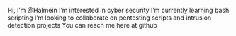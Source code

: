 Hi, I’m @Halmein
I’m interested in cyber security
I’m currently learning bash scripting
I’m looking to collaborate on pentesting scripts and intrusion detection projects
You can reach me here at github
